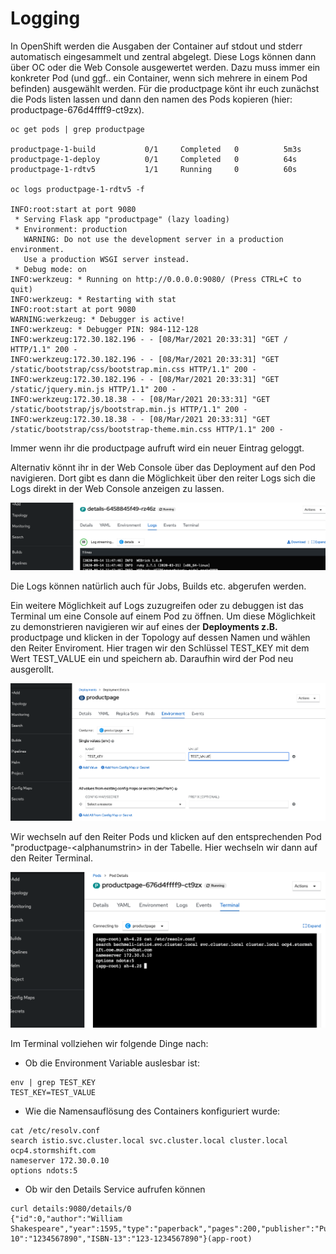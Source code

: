 # Logging

In OpenShift werden die Ausgaben der Container auf stdout und stderr automatisch eingesammelt und zentral abgelegt. Diese Logs können dann über OC oder die Web Console ausgewertet werden. Dazu muss immer ein konkreter Pod \(und ggf.. ein Container, wenn sich mehrere in einem Pod befinden\) ausgewählt werden. Für die productpage könt ihr euch zunächst die Pods listen lassen und dann den namen des Pods kopieren \(hier: productpage-676d4ffff9-ct9zx\).

```text
oc get pods | grep productpage

productpage-1-build           0/1     Completed   0          5m3s
productpage-1-deploy          0/1     Completed   0          64s
productpage-1-rdtv5           1/1     Running     0          60s

oc logs productpage-1-rdtv5 -f

INFO:root:start at port 9080
 * Serving Flask app "productpage" (lazy loading)
 * Environment: production
   WARNING: Do not use the development server in a production environment.
   Use a production WSGI server instead.
 * Debug mode: on
INFO:werkzeug: * Running on http://0.0.0.0:9080/ (Press CTRL+C to quit)
INFO:werkzeug: * Restarting with stat
INFO:root:start at port 9080
WARNING:werkzeug: * Debugger is active!
INFO:werkzeug: * Debugger PIN: 984-112-128
INFO:werkzeug:172.30.182.196 - - [08/Mar/2021 20:33:31] "GET / HTTP/1.1" 200 -
INFO:werkzeug:172.30.182.196 - - [08/Mar/2021 20:33:31] "GET /static/bootstrap/css/bootstrap.min.css HTTP/1.1" 200 -
INFO:werkzeug:172.30.182.196 - - [08/Mar/2021 20:33:31] "GET /static/jquery.min.js HTTP/1.1" 200 -
INFO:werkzeug:172.30.18.38 - - [08/Mar/2021 20:33:31] "GET /static/bootstrap/js/bootstrap.min.js HTTP/1.1" 200 -
INFO:werkzeug:172.30.18.38 - - [08/Mar/2021 20:33:31] "GET /static/bootstrap/css/bootstrap-theme.min.css HTTP/1.1" 200 -
```

Immer wenn ihr die productpage aufruft wird ein neuer Eintrag geloggt.

Alternativ könnt ihr in der Web Console über das Deployment auf den Pod navigieren. Dort gibt es dann die Möglichkeit über den reiter Logs sich die Logs direkt in der Web Console anzeigen zu lassen.

![](../../../.gitbook/assets/screenshot-2020-09-14-at-16.41.25.png)

Die Logs können natürlich auch für Jobs, Builds etc. abgerufen werden.

Ein weitere Möglichkeit auf Logs zuzugreifen oder zu debuggen ist das Terminal um eine Console auf einem Pod zu öffnen. Um diese Möglichkeit zu demonstrieren navigieren wir auf eines der **Deployments z.B.** productpage und klicken in der Topology auf dessen Namen und wählen den Reiter Enviroment. Hier tragen wir den Schlüssel TEST\_KEY mit dem Wert TEST\_VALUE ein und speichern ab. Daraufhin wird der Pod neu ausgerollt.

![](../../../.gitbook/assets/screenshot-2020-09-14-at-16.46.20.png)

Wir wechseln auf den Reiter Pods und klicken auf den entsprechenden Pod "productpage-&lt;alphanumstrin&gt; in der Tabelle. Hier wechseln wir dann auf den Reiter Terminal.

![](../../../.gitbook/assets/screenshot-2020-09-14-at-16.48.13.png)

Im Terminal vollziehen wir folgende Dinge nach:

* Ob die Environment Variable auslesbar ist:

```text
env | grep TEST_KEY
TEST_KEY=TEST_VALUE
```

* Wie die Namensauflösung des Containers konfiguriert wurde:

```text
cat /etc/resolv.conf 
search istio.svc.cluster.local svc.cluster.local cluster.local ocp4.stormshift.com
nameserver 172.30.0.10
options ndots:5
```

* Ob wir den Details Service aufrufen können

```text
curl details:9080/details/0
{"id":0,"author":"William Shakespeare","year":1595,"type":"paperback","pages":200,"publisher":"PublisherA","language":"English","ISBN-10":"1234567890","ISBN-13":"123-1234567890"}(app-root)
```

